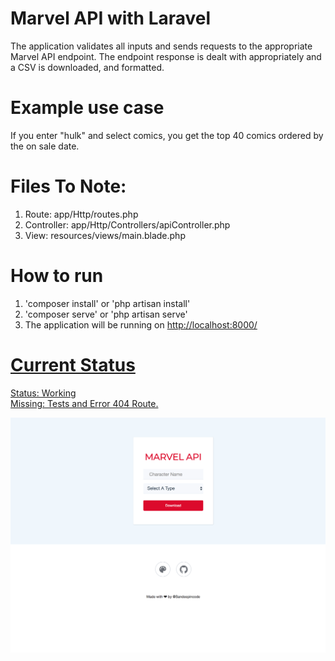 # Marvel API with Laravel
The application validates all inputs and sends requests to the appropriate Marvel API endpoint. The endpoint response is dealt with appropriately and a CSV is downloaded, and formatted.
<br/>
# Example use case
If you enter "hulk" and select comics, you get the top 40 comics ordered by the on sale date.
<br/>
# Files To Note:
1. Route: app/Http/routes.php
2. Controller: app/Http/Controllers/apiController.php
3. View: resources/views/main.blade.php

# How to run
1. 'composer install' or 'php artisan install'
2. 'composer serve' or 'php artisan serve'
3. The application will be running on <a href>http://localhost:8000/

# Current Status
Status: Working <br/>
Missing: Tests and Error 404 Route.

![Alt text](/example.png?raw=true "Title")
